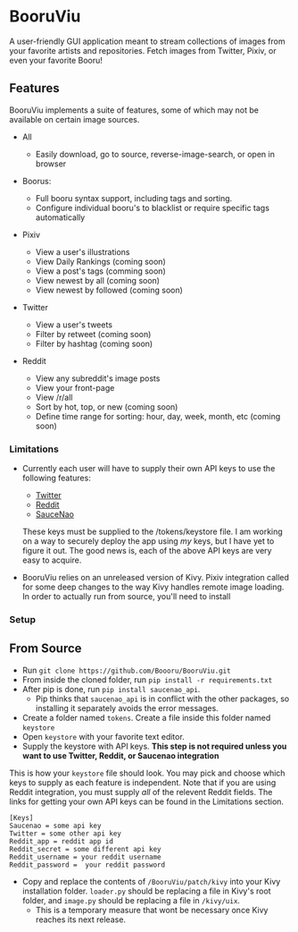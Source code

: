 # BooruViu

A user-friendly GUI application meant to stream collections of images from your favorite artists and repositories. Fetch images from Twitter, Pixiv, or even your favorite Booru!

## Features

BooruViu implements a suite of features, some of which may not be available on certain image sources.
- All
    - Easily download, go to source, reverse-image-search, or open in browser
- Boorus:
    - Full booru syntax support, including tags and sorting.
    - Configure individual booru's to blacklist or require specific tags automatically

- Pixiv
    - View a user's illustrations
    - View Daily Rankings (coming soon)
    - View a post's tags (comming soon)
    - View newest by all (coming soon)
    - View newest by followed (coming soon)

- Twitter
    - View a user's tweets
    - Filter by retweet (coming soon)
    - Filter by hashtag (coming soon)
    
- Reddit
    - View any subreddit's image posts
    - View your front-page
    - View /r/all
    - Sort by hot, top, or new (coming soon)
    - Define time range for sorting: hour, day, week, month, etc (coming soon)

### Limitations

- Currently each user will have to supply their own API keys to use the following features:
    - [Twitter](https://developer.twitter.com/en) 
    - [Reddit](https://www.reddit.com/prefs/apps/)
    - [SauceNao](https://saucenao.com/user.php?page=search-api)

    These keys must be supplied to the /tokens/keystore file. I am working on a way to securely deploy the app using *my* keys, but I have yet to figure it out. The good news is, each of the above API keys are very easy to acquire.
    
- BooruViu relies on an unreleased version of Kivy. Pixiv integration called for some deep changes to the way Kivy handles remote image loading. In order to actually run from source, you'll need to install 

### Setup

## From Source
- Run `git clone https://github.com/Boooru/BooruViu.git`
- From inside the cloned folder, run `pip install -r requirements.txt`
- After pip is done, run `pip install saucenao_api`.
  - Pip thinks that `saucenao_api` is in conflict with the other packages, so installing it separately avoids the error messages.
- Create a folder named `tokens`. Create a file inside this folder named `keystore`
- Open `keystore` with your favorite text editor. 
- Supply the keystore with API keys. **This step is not required unless you want to use Twitter, Reddit, or Saucenao integration**

This is how your `keystore` file should look. You may pick and choose which keys to supply as each feature is independent. Note that if you are using Reddit integration, you must supply *all* of the relevent Reddit fields. The links for getting your own API keys can be found in the Limitations section.

```
[Keys]
Saucenao = some api key
Twitter = some other api key
Reddit_app = reddit app id 
Reddit_secret = some different api key
Reddit_username = your reddit username
Reddit_password =  your reddit password
```

- Copy and replace the contents of `/BooruViu/patch/kivy` into your Kivy installation folder. `loader.py` should be replacing a file in Kivy's root folder, and `image.py` should be replacing a file in `/kivy/uix`. 
    - This is a temporary measure that wont be necessary once Kivy reaches its next release.

